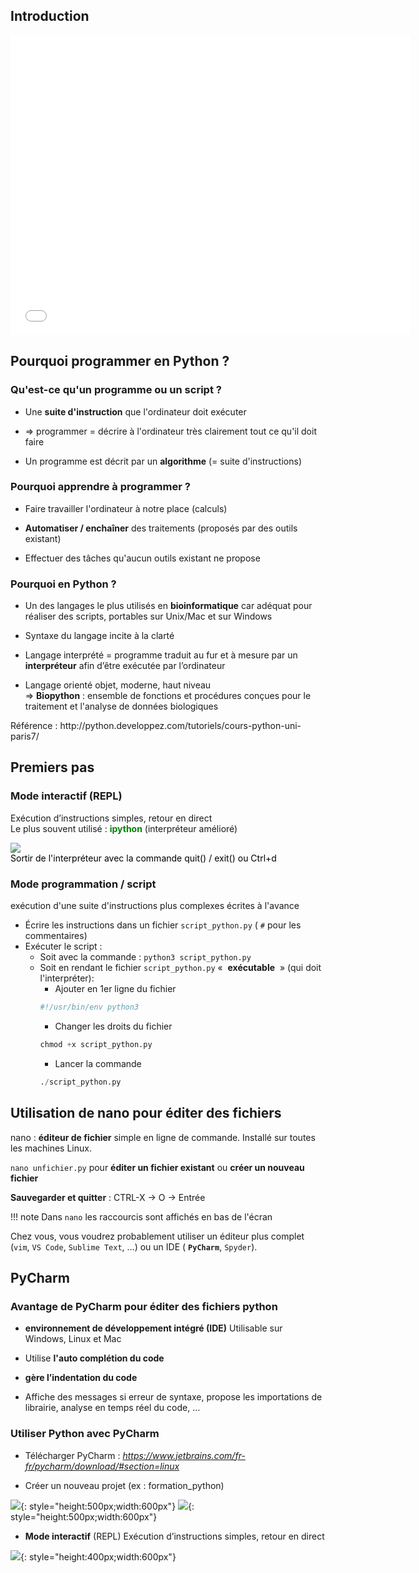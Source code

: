 ## Introduction 

<iframe id="iframepdf" src="../../lectures/python_introduction.pdf" frameborder="0" width="640" height="480" allowfullscreen="true" mozallowfullscreen="true" webkitallowfullscreen="true"></iframe> 

## Pourquoi programmer en Python ?

### Qu'est-ce qu'un programme ou un script ?

* Une __suite d'instruction__  que l'ordinateur doit exécuter

* => programmer = décrire à l'ordinateur très clairement tout ce qu'il doit faire

* Un programme est décrit par un  __algorithme__ (= suite d'instructions)

### Pourquoi apprendre à programmer ?

* Faire travailler l'ordinateur à notre place (calculs)

* __Automatiser / enchaîner__  des traitements (proposés par des outils existant)

* Effectuer des tâches qu'aucun outils existant ne propose

### Pourquoi en Python ?

* Un des langages le plus utilisés en  __bioinformatique__  car adéquat pour réaliser des scripts, portables sur Unix/Mac et sur Windows

* Syntaxe du langage incite à la clarté

* Langage interprété = programme traduit au fur et à mesure par un __interpréteur__  afin d’être exécutée par l’ordinateur

* Langage orienté objet, moderne, haut niveau  
  =>  __Biopython__  : ensemble de fonctions et procédures conçues pour le traitement et l'analyse de données biologiques

Référence : http://python\.developpez\.com/tutoriels/cours\-python\-uni\-paris7/

## Premiers pas

### Mode interactif  (REPL)  
Exécution d’instructions simples, retour en direct  
Le plus souvent utilisé :  <span style="color:green">__ipython__ </span>  \(interpréteur amélioré\)

![](img/Python2023-large82.png)  
<span style="color:#000000">Sortir de l'interpréteur avec la commande quit\(\) / exit\(\) ou Ctrl\+d</span>


### Mode programmation / script  
exécution d'une suite d'instructions plus complexes écrites à l'avance 

* Écrire les instructions dans un fichier  `script_python.py` ( `#` pour les commentaires)  
* Exécuter le script :
    * Soit avec la commande :  `python3 script_python.py`
    * Soit en rendant le fichier `script_python.py` «  __exécutable__  » (qui doit l'interpréter):  
        * Ajouter en 1er ligne du fichier 
        ```python
        #!/usr/bin/env python3
        ```
        * Changer les droits du fichier 
        ```python
        chmod +x script_python.py
        ```
        * Lancer la commande 
        ```python
        ./script_python.py
        ```


## Utilisation de nano pour éditer des fichiers

nano :  __éditeur de fichier__  simple en ligne de commande. Installé sur toutes les machines Linux.

`nano unfichier.py` pour  __éditer un fichier existant__  ou  __créer un nouveau fichier__

__Sauvegarder et quitter__  : CTRL\-X \-> O \-> Entrée  

!!! note
    Dans `nano` les raccourcis sont affichés en bas de l'écran

Chez vous, vous voudrez probablement utiliser un éditeur plus complet (`vim`, `VS Code`, `Sublime Text`, …) ou un IDE ( __`PyCharm`__, `Spyder`).

## PyCharm

### Avantage de PyCharm pour éditer des fichiers python

* __environnement de développement intégré (IDE)__  Utilisable sur Windows, Linux et Mac

* Utilise  __l'auto complétion du code__

* __gère l’indentation du code__

* Affiche des messages si erreur de syntaxe, propose les importations de librairie, analyse en temps réel du code, …

### Utiliser Python avec PyCharm

* Télécharger PyCharm :  _[https://www\.jetbrains\.com/fr\-fr/pycharm/download/\#section=linux](https://www.jetbrains.com/fr-fr/pycharm/download/#section=linux)_

* Créer un nouveau projet (ex : formation_python)

![](img/pycharm1.png){: style="height:500px;width:600px"}
![](img/pycharm2.png){: style="height:500px;width:600px"}

* __Mode interactif__  (REPL)
Exécution d’instructions simples, retour en direct

![](img/pycharm3.png){: style="height:400px;width:600px"}
